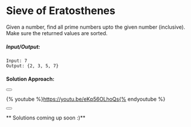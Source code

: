 # Sieve of Eratosthenes

Given a number, find all prime numbers upto the given number (inclusive).
Make sure the returned values are sorted.
<!--sec data-title="Example" data-id="example" data-show=true ces-->
##### Input/Output:
```
Input: 7
Output: {2, 3, 5, 7}
```

#### Solution Approach:

<button class="section" target="solapproach" show="Show solution approach" hide="Hide solution approach"></button>

<!--endsec-->

<!--sec data-title="Solution Approach" data-id="solapproach" data-show=false data-nopdf=true ces-->

{% youtube %}https://youtu.be/eKp56OLhoQs{% endyoutube %}

<!--endsec-->

<button class="section" target="solution" show="Show solution" hide="Hide solution"></button>

<!--sec data-title="Solution" data-id="solution" data-show=false ces-->
** Solutions coming up soon :)**
<!--endsec-->
